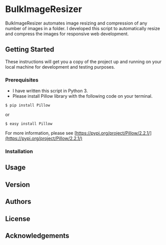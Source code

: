 # BulkImageResizer

 BulkImageResizer automates image resizing and compression of any number of images in a folder. I developed this script to automatically resize and compress the images for responsive web development.

## Getting Started

These instructions will get you a copy of the project up and running on your local machine for development and testing purposes.

### Prerequisites

* I have written this script in Python 3.
* Please install Pillow library with the following code on your terminal.
```
$ pip install Pillow
```
or
```
$ easy install Pillow
```
For more information, please see [https://pypi.org/project/Pillow/2.2.1/](https://pypi.org/project/Pillow/2.2.1/)
            

### Installation

## Usage

## Version

## Authors

## License

## Acknowledgements
